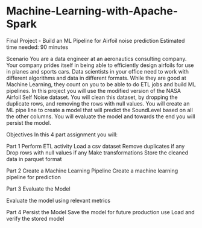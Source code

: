 # Machine-Learning-with-Apache-Spark



Final Project - Build an ML Pipeline for Airfoil noise prediction
Estimated time needed: 90 minutes

Scenario
You are a data engineer at an aeronautics consulting company. Your company prides itself in being able to efficiently design airfoils for use in planes and sports cars. Data scientists in your office need to work with different algorithms and data in different formats. While they are good at Machine Learning, they count on you to be able to do ETL jobs and build ML pipelines. In this project you will use the modified version of the NASA Airfoil Self Noise dataset. You will clean this dataset, by dropping the duplicate rows, and removing the rows with null values. You will create an ML pipe line to create a model that will predict the SoundLevel based on all the other columns. You will evaluate the model and towards the end you will persist the model.

Objectives
In this 4 part assignment you will:

Part 1 Perform ETL activity
Load a csv dataset
Remove duplicates if any
Drop rows with null values if any
Make transformations
Store the cleaned data in parquet format


Part 2 Create a Machine Learning Pipeline
Create a machine learning pipeline for prediction


Part 3 Evaluate the Model

Evaluate the model using relevant metrics


Part 4 Persist the Model
Save the model for future production use
Load and verify the stored model
